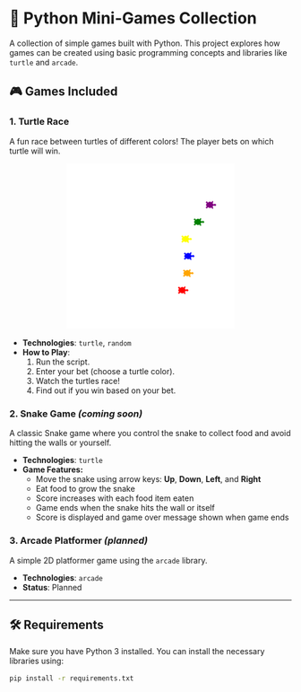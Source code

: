 # 🐍 Python Mini-Games Collection

A collection of simple games built with Python. This project explores how games can be created using basic programming concepts and libraries like `turtle` and `arcade`.

## 🎮 Games Included

### 1. Turtle Race
A fun race between turtles of different colors! The player bets on which turtle will win.

<div style="text-align: center;">
<img src=".\images\turtle_game.png" alt="Turtle Race" width="300"/>
</div>

- **Technologies**: `turtle`, `random`
- **How to Play**:
  1. Run the script.
  2. Enter your bet (choose a turtle color).
  3. Watch the turtles race!
  4. Find out if you win based on your bet.

### 2. Snake Game *(coming soon)*
A classic Snake game where you control the snake to collect food and avoid hitting the walls or yourself.

- **Technologies**: `turtle`
- **Game Features:**
  -  Move the snake using arrow keys: **Up**, **Down**, **Left**, and **Right**
  - Eat food to grow the snake
  - Score increases with each food item eaten
  - Game ends when the snake hits the wall or itself
  - Score is displayed and game over message shown when game ends

### 3. Arcade Platformer *(planned)*
A simple 2D platformer game using the `arcade` library.

- **Technologies**: `arcade`
- **Status**: Planned

---

## 🛠️ Requirements

Make sure you have Python 3 installed. You can install the necessary libraries using:

```bash
pip install -r requirements.txt
